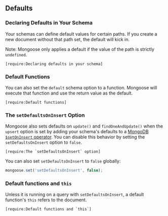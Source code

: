 ## Defaults

### Declaring Defaults in Your Schema

Your schemas can define default values for certain paths. If you create
a new document without that path set, the default will kick in.

Note: Mongoose only applies a default if the value of the path is
strictly `undefined`.

```acquit
[require:Declaring defaults in your schema]
```

### Default Functions

You can also set the `default` schema option to a function. Mongoose will
execute that function and use the return value as the default.

```acquit
[require:Default functions]
```

### The `setDefaultsOnInsert` Option

Mongoose also sets defaults on `update()` and `findOneAndUpdate()` when the `upsert` option is set by adding your schema's defaults to a [MongoDB `$setOnInsert` operator](https://www.mongodb.com/docs/manual/reference/operator/update/setOnInsert/).
You can disable this behavior by setting the `setDefaultsOnInsert` option to `false`.

```acquit
[require:The `setDefaultsOnInsert` option]
```

You can also set `setDefaultsOnInsert` to `false` globally:

```javascript
mongoose.set('setDefaultsOnInsert', false);
```

### Default functions and `this`

Unless it is running on a query with `setDefaultsOnInsert`, a default
function's `this` refers to the document.

```acquit
[require:Default functions and `this`]
```
